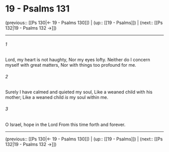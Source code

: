 # 19 - Psalms 131

(previous:: [[Ps 130|← 19 - Psalms 130]]) | (up:: [[19 - Psalms]]) | (next:: [[Ps 132|19 - Psalms 132 →]])

***


###### 1 
Lord, my heart is not haughty, Nor my eyes lofty. Neither do I concern myself with great matters, Nor with things too profound for me. 

###### 2 
Surely I have calmed and quieted my soul, Like a weaned child with his mother; Like a weaned child _is_ my soul within me. 

###### 3 
O Israel, hope in the Lord From this time forth and forever.

***

(previous:: [[Ps 130|← 19 - Psalms 130]]) | (up:: [[19 - Psalms]]) | (next:: [[Ps 132|19 - Psalms 132 →]])
